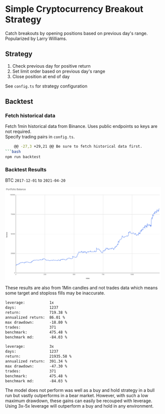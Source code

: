 # Simple Cryptocurrency Breakout Strategy

Catch breakouts by opening positions based on previous day's range. Popularized by Larry Williams.

## Strategy

1. Check previous day for positive return
2. Set limit order based on previous day's range
3. Close position at end of day

See `config.ts` for strategy configuration

## Backtest

### Fetch historical data

Fetch 1min historical data from Binance. Uses public endpoints so keys are not required.  
Specify trading pairs in `config.ts`.

````bash
	@@ -27,3 +29,21 @@ Be sure to fetch historical data first.
```bash
npm run backtest
````

### Backtest Results

BTC `2017-12-01` to `2021-04-20`

![alt text](balances.png)

These results are also from 1Min candles and not trades data which means some target and stoploss fills may be inaccurate.

```
leverage: 			1x
days:  				1237
return:  			719.38 %
annualized return:  86.01 %
max drawdown:  		-18.80 %
trades:  			371
benchmark:  		475.48 %
benchmark md:  		-84.03 %
```

```
leverage: 			3x
days:  				1237
return:  			21935.58 %
annualized return:  391.34 %
max drawdown:  		-47.30 %
trades:  			371
benchmark:  		475.48 %
benchmark md:  		-84.03 %
```

The model does not perform was well as a buy and hold strategy in a bull run but vastly outperforms in a bear market. However, with such a low maximum drawdown, these gains can easily be recouped with leverage. Using 3x-5x leverage will outperform a buy and hold in any environment.
